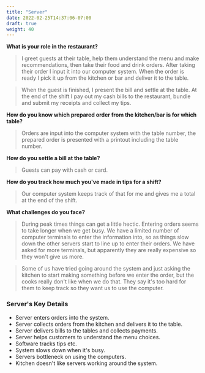 ```yaml
---
title: "Server"
date: 2022-02-25T14:37:06-07:00
draft: true
weight: 40
---
```


**What is your role in the restaurant?** 

> I greet guests at their table, help them understand the menu and make recommendations, then take their food and drink orders. After taking their order I input it into our computer system. When the order is ready I pick it up from the kitchen or bar and deliver it to the table.

> When the guest is finished, I present the bill and settle at the table. At the end of the shift I pay out my cash bills to the restaurant, bundle and submit my receipts and collect my tips.

**How do you know which prepared order from the kitchen/bar is for which table?** 

> Orders are input into the computer system with the table number, the prepared order is presented with a printout  including the table number.

**How do you settle a bill at the table?** 

> Guests can pay with cash or card.

**How do you track how much you've made in tips for a shift?**

> Our computer system keeps track of that for me and gives me a total at the end of the shift.

**What challenges do you face?**

> During peak times things can get a little hectic. Entering orders seems to take longer when we get busy. We have a limited number of computer terminals to enter the information into, so as things slow down the other servers start to line up to enter their orders. We have asked for more terminals, but apparently they are really expensive so they won't give us more.

> Some of us have tried going around the system and just asking the kitchen to start making something before we enter the order, but the cooks really don't like when we do that. They say it's too hard for them to keep track so they want us to use the computer.

### Server's Key Details

- Server enters orders into the system.
- Server collects orders from the kitchen and delivers it to the table.
- Server delivers bills to the tables and collects payments.
- Server helps customers to understand the menu choices.
- Software tracks tips etc.
- System slows down when it's busy.
- Servers bottleneck on using the computers.
- Kitchen doesn't like servers working around the system.